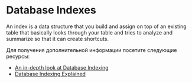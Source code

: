 # Database Indexes

An index is a data structure that you build and assign on top of an existing table that basically looks through your table and tries to analyze and summarize so that it can create shortcuts.

Для получения дополнительной информации посетите следующие ресурсы:

- [An in-depth look at Database Indexing](https://www.freecodecamp.org/news/database-indexing-at-a-glance-bb50809d48bd/)
- [Database Indexing Explained](https://www.youtube.com/watch?v=-qNSXK7s7_w)
